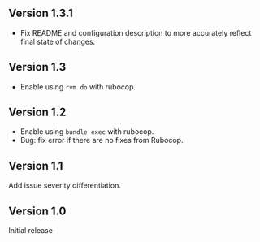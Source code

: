 ## Version 1.3.1
* Fix README and configuration description to more accurately reflect final state of changes.

## Version 1.3
* Enable using `rvm do` with rubocop.

## Version 1.2
* Enable using `bundle exec` with rubocop.
* Bug: fix error if there are no fixes from Rubocop.

## Version 1.1

Add issue severity differentiation.

## Version 1.0

Initial release
